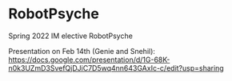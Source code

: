 # RobotPsyche
Spring 2022 IM elective RobotPsyche

Presentation on Feb 14th (Genie and Snehil):
https://docs.google.com/presentation/d/1G-68K-n0k3UZmD3SvefQjDJiC7D5wq4nn643GAxIc-c/edit?usp=sharing
